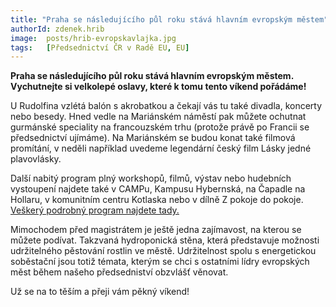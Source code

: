 ```yaml
---
title: "Praha se následujícího půl roku stává hlavním evropským městem"
authorId: zdenek.hrib
image: 	posts/hrib-evropskavlajka.jpg
tags:   [Předsednictví ČR v Radě EU, EU]
---
```


**Praha se následujícího půl roku stává hlavním evropským městem. Vychutnejte si velkolepé oslavy, které k tomu tento víkend pořádáme!**

U Rudolfina vzlétá balón s akrobatkou a čekají vás tu také divadla, koncerty nebo besedy. Hned vedle na Mariánském náměstí pak můžete ochutnat gurmánské speciality na francouzském trhu (protože právě po Francii se předsednictví ujímáme). Na Mariánském se budou konat také filmová promítání, v neděli například uvedeme legendární český film Lásky jedné plavovlásky.

Další nabitý program plný workshopů, filmů, výstav nebo hudebních vystoupení najdete také v CAMPu, Kampusu Hybernská, na Čapadle na Hollaru, v komunitním centru Kotlaska nebo v dílně Z pokoje do pokoje. [Veškerý podrobný program najdete tady.](https://international.praha.eu/cs/praha-zije-evropou)

Mimochodem před magistrátem je ještě jedna zajímavost, na kterou se můžete podívat. Takzvaná hydroponická stěna, která představuje možnosti udržitelného pěstování rostlin ve městě. Udržitelnost spolu s energetickou soběstační jsou totiž témata, kterým se chci  s ostatními lídry evropských měst během našeho předsedniství obzvlášť věnovat.

Už se na to těším a přeji vám pěkný víkend!